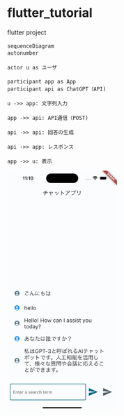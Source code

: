 # flutter_tutorial

flutter project


```mermaid
sequenceDiagram
autonumber

actor u as ユーザ

participant app as App
participant api as ChatGPT（API)

u ->> app: 文字列入力

app ->> api: API通信（POST)

api ->> api: 回答の生成

api ->> app: レスポンス

app ->> u: 表示
```


<img src="images/SS01.png" width="50%">